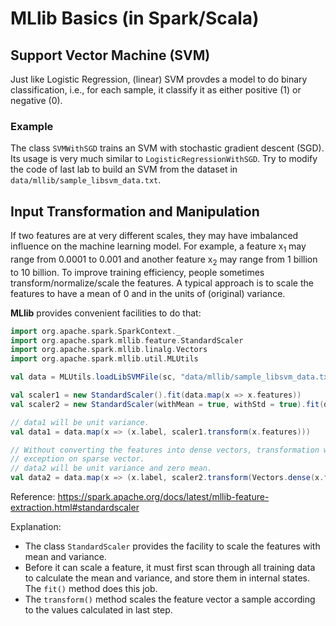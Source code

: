 # MLlib Basics (in Spark/Scala)

## Support Vector Machine (SVM)

Just like Logistic Regression, (linear) SVM provdes a model to do binary classification, i.e., for each sample, it classify it as either positive (1) or negative (0).

### Example

The class `SVMWithSGD` trains an SVM with stochastic gradient descent (SGD). Its usage is very much similar to `LogisticRegressionWithSGD`. Try to modify the code of last lab to build an SVM from the dataset in `data/mllib/sample_libsvm_data.txt`.

## Input Transformation and Manipulation

If two features are at very different scales, they may have imbalanced influence on the machine learning model. For example, a feature x<sub>1</sub> may range from 0.0001 to 0.001 and another feature x<sub>2</sub> may range from 1 billion to 10 billion. To improve training efficiency, people sometimes transform/normalize/scale the features. A typical approach is to scale the features to have a mean of 0 and in the units of (original) variance.

**MLlib** provides convenient facilities to do that:

```scala
import org.apache.spark.SparkContext._
import org.apache.spark.mllib.feature.StandardScaler
import org.apache.spark.mllib.linalg.Vectors
import org.apache.spark.mllib.util.MLUtils

val data = MLUtils.loadLibSVMFile(sc, "data/mllib/sample_libsvm_data.txt")

val scaler1 = new StandardScaler().fit(data.map(x => x.features))
val scaler2 = new StandardScaler(withMean = true, withStd = true).fit(data.map(x => x.features))

// data1 will be unit variance.
val data1 = data.map(x => (x.label, scaler1.transform(x.features)))

// Without converting the features into dense vectors, transformation with zero mean will raise
// exception on sparse vector.
// data2 will be unit variance and zero mean.
val data2 = data.map(x => (x.label, scaler2.transform(Vectors.dense(x.features.toArray))))
```
Reference: https://spark.apache.org/docs/latest/mllib-feature-extraction.html#standardscaler

Explanation:

+ The class `StandardScaler` provides the facility to scale the features with mean and variance.
+ Before it can scale a feature, it must first scan through all training data to calculate the mean and variance, and store them in internal states. The `fit()` method does this job.
+ The `transform()` method scales the feature vector a sample according to the values calculated in last step.


